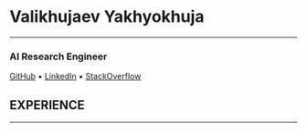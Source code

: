 # Valikhujaev Yakhyokhuja

---

### AI Research Engineer
[GitHub](https://github.com/yakhyo) ▪ [LinkedIn](https://www.linkedin.com/in/y-valikhujaev/) ▪ [StackOverflow](https://stackoverflow.com/users/14815986/yakhyo) 

## EXPERIENCE

---




<!-- 
### Hi there 👋
This is my [CV](https://github.com/yakhyo/yakhyo/blob/main/cv_yakhyo_valikhujaev.pdf)

**yakhyo/yakhyo** is a ✨ _special_ ✨ repository because its `README.md` (this file) appears on your GitHub profile.

Here are some ideas to get you started:

- 🔭 I’m currently working on ...
- 🌱 I’m currently learning ...
- 👯 I’m looking to collaborate on ...
- 🤔 I’m looking for help with ...
- 💬 Ask me about ...
- 📫 How to reach me: ...
- 😄 Pronouns: ...
- ⚡ Fun fact: ...
-->
